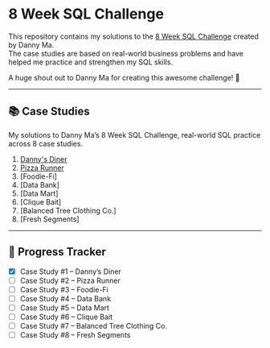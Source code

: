 # 8 Week SQL Challenge  

This repository contains my solutions to the [8 Week SQL Challenge](https://8weeksqlchallenge.com/) created by Danny Ma.  
The case studies are based on real-world business problems and have helped me practice and strengthen my SQL skills.  

A huge shout out to Danny Ma for creating this awesome challenge! 🙌

---

## 📚 Case Studies  
My solutions to Danny Ma’s 8 Week SQL Challenge, real-world SQL practice across 8 case studies.

1. [Danny's Diner](https://github.com/poojabk9/8-week-sql-challenge/tree/main/CaseStudy%231-Danny'sDinner)
2. [Pizza Runner](https://github.com/poojabk9/8-week-sql-challenge/tree/main/CaseStudy%232-PizzaRunner)
3. [Foodie-Fi]
4. [Data Bank]
5. [Data Mart]
6. [Clique Bait]
7. [Balanced Tree Clothing Co.]
8. [Fresh Segments] 

---

## 🚀 Progress Tracker  
- [x] Case Study #1 – Danny’s Diner  
- [ ] Case Study #2 – Pizza Runner  
- [ ] Case Study #3 – Foodie-Fi  
- [ ] Case Study #4 – Data Bank  
- [ ] Case Study #5 – Data Mart  
- [ ] Case Study #6 – Clique Bait  
- [ ] Case Study #7 – Balanced Tree Clothing Co.  
- [ ] Case Study #8 – Fresh Segments  
